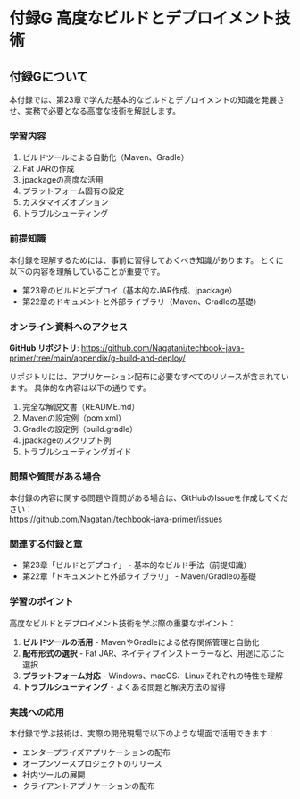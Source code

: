 # <b>付録G</b> <span>高度なビルドとデプロイメント技術</span>

## 付録Gについて

本付録では、第23章で学んだ基本的なビルドとデプロイメントの知識を発展させ、実務で必要となる高度な技術を解説します。

### 学習内容

1. ビルドツールによる自動化（Maven、Gradle）
2. Fat JARの作成
3. jpackageの高度な活用
4. プラットフォーム固有の設定
5. カスタマイズオプション
6. トラブルシューティング

### 前提知識

本付録を理解するためには、事前に習得しておくべき知識があります。
とくに以下の内容を理解していることが重要です。

- 第23章のビルドとデプロイ（基本的なJAR作成、jpackage）
- 第22章のドキュメントと外部ライブラリ（Maven、Gradleの基礎）

### オンライン資料へのアクセス

**GitHub リポジトリ**: https://github.com/Nagatani/techbook-java-primer/tree/main/appendix/g-build-and-deploy/

リポジトリには、アプリケーション配布に必要なすべてのリソースが含まれています。
具体的な内容は以下の通りです。

1. 完全な解説文書（README.md）
2. Mavenの設定例（pom.xml）
3. Gradleの設定例（build.gradle）
4. jpackageのスクリプト例
5. トラブルシューティングガイド

### 問題や質問がある場合

本付録の内容に関する問題や質問がある場合は、GitHubのIssueを作成してください：<br>
https://github.com/Nagatani/techbook-java-primer/issues

### 関連する付録と章

- 第23章「ビルドとデプロイ」 - 基本的なビルド手法（前提知識）
- 第22章「ドキュメントと外部ライブラリ」 - Maven/Gradleの基礎

### 学習のポイント

高度なビルドとデプロイメント技術を学ぶ際の重要なポイント：

1. **ビルドツールの活用** - MavenやGradleによる依存関係管理と自動化
2. **配布形式の選択** - Fat JAR、ネイティブインストーラーなど、用途に応じた選択
3. **プラットフォーム対応** - Windows、macOS、Linuxそれぞれの特性を理解
4. **トラブルシューティング** - よくある問題と解決方法の習得

### 実践への応用

本付録で学ぶ技術は、実際の開発現場で以下のような場面で活用できます：

- エンタープライズアプリケーションの配布
- オープンソースプロジェクトのリリース
- 社内ツールの展開
- クライアントアプリケーションの配布